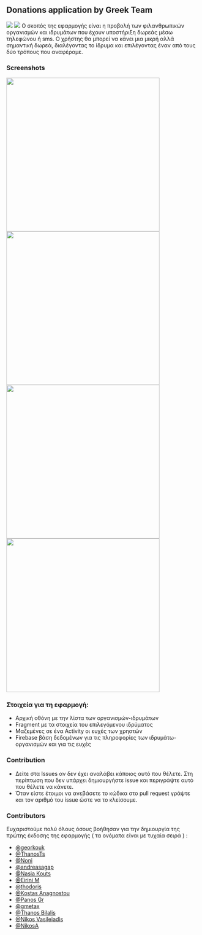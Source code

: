 ## Donations application by Greek Team
[![](https://1onjea25cyhx3uvxgs4vu325-wpengine.netdna-ssl.com/wp-content/themes/udacity_wp_1_8/images/Udacity_Logo_SVG_200x35.svg)]()
[![](https://github.com/tpakis/Charities/blob/master/prosfero_love_o.png)]()
Ο σκοπός της εφαρμογής είναι η προβολή των φιλανθρωπικών οργανισμών και ιδρυμάτων που έχουν υποστήριξη δωρεάς μέσω τηλεφώνου ή sms. Ο χρήστης θα μπορεί να κάνει μια μικρή αλλά σημαντική δωρεά, διαλέγοντας το ίδρυμα και επιλέγοντας έναν από τους δύο τρόπους που αναφέραμε.

### Screenshots
<img src="https://github.com/tpakis/Charities/blob/master/screen1.png" width="400"> <img src="https://github.com/tpakis/Charities/blob/master/screen2.png" width="400"> <img src="https://github.com/tpakis/Charities/blob/master/screen3.png" width="400"> <img src="https://github.com/tpakis/Charities/blob/master/screen4.png" width="400">


### Στοιχεία για τη εφαρμογή:

  - Αρχική οθόνη με την λίστα των οργανισμών-ιδρυμάτων
  - Fragment με τα στοιχεία του επιλεγόμενου ιδρύματος
  - Μαζεμένες σε ένα Activity οι ευχές των χρηστών
  - Firebase βάση δεδομένων για τις πληροφορίες των ιδρυμάτω-οργανισμών και για τις ευχές

### Contribution
  - Δείτε στα Issues αν δεν έχει αναλάβει κάποιος αυτό που θέλετε. Στη περίπτωση που δεν υπάρχει δημιουργήστε issue και περιγράψτε αυτό που θέλετε να κάνετε.
  - Όταν είστε έτοιμοι να ανεβάσετε το κώδικα στο pull request γράψτε και τον αριθμό του issue ώστε να το κλείσουμε.


### Contributors
Ευχαριστούμε πολύ όλους όσους βοήθησαν για την δημιουργία της πρώτης έκδοσης της εφαρμογής 
( τα ονόματα είναι με τυχαία σειρά ) :
* <a href="https://github.com/georgekouk27">@georkouk</a>
* <a href="https://github.com/tpakis">@ThanosTs</a>
* <a href="https://github.com/methadoni">@Noni</a>
* <a href="https://github.com/andreasagap">@andreasagap</a> 
* <a href="https://github.com/NasiaKouts">@Nasia Kouts </a> 
* <a href="https://github.com/EiriniMits">@Eirini M </a> 
* <a href="https://github.com/tedwp">@thodoris </a>
* <a href="https://github.com/anagnostou74">@Kostas Anagnostou</a>
* <a href="https://github.com/PanosGr94">@Panos Gr </a>
* <a href="https://github.com/MeTaXaS4">@gmetax </a>
* <a href="https://github.com/thanosbil">@Thanos Bilalis </a>
* <a href="https://github.com/terpal">@Nikos Vasileiadis </a>
* <a href="https://github.com/nal3x">@NikosA </a>
